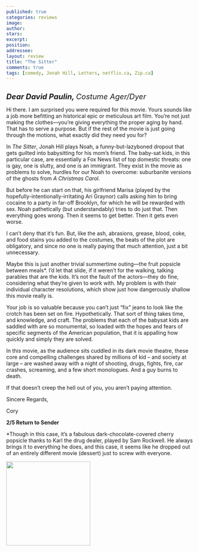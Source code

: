 ```yaml
---
published: true
categories: reviews
image:
author: 
stars: 
excerpt: 
position: 
addressee: 
layout: review
title: "The Sitter"
comments: true
tags: [comedy, Jonah Hill, Letters, netflix.ca, Zip.ca]
---
```

<div><p><span class="full-image-block ssNonEditable"><span><a href="/letters/2012/7/31/the-sitter.html"><img src="http://static.squarespace.com/static/5005f6bcc4aa41161b33e89e/5329cf1fe4b07c068ebf74de/5329cf1fe4b07c068ebf75e8/1343761237507/the-sitter.jpg" alt="" /></a></span></span></p>
<p><em style="font-size:120%;"><span style="font-size:120%;"><strong>Dear David Paulin, </strong>Costume Ager/Dyer</span></em></p>
<p>Hi there. I am surprised you were required for this movie. Yours sounds like a job more befitting an historical epic or meticulous art film. You&rsquo;re not just making the clothes&mdash;you&rsquo;re giving everything the proper aging by hand. That has to serve a purpose. But if the rest of the movie is just going through the motions, what exactly did they need you for?</p>
<p>In <em>The Sitter</em>, Jonah Hill plays Noah, a funny-but-lazyboned dropout that gets guilted into babysitting for his mom&#8217;s friend. The baby-sat kids, in this particular case, are essentially a Fox News list of top domestic threats: one is gay, one is slutty, and one is an immigrant. They exist in the movie as problems to solve, hurdles for our Noah to overcome: suburbanite versions of the ghosts from <em>A Christmas Carol</em>.</p>
<p>But before he can start on that, his girlfriend Marisa (played by the hopefully-intentionally-irritating Ari Graynor) calls asking him to bring cocaine to a party in far-off Brooklyn, for which he will be rewarded with sex. Noah pathetically (but understandably) tries to do just that. Then everything goes wrong. Then it seems to get better. Then it gets even worse.</p>
<p>I can&#8217;t deny that it&#8217;s fun. But, like the ash, abrasions, grease, blood, coke, and food stains you added to the costumes, the beats of the plot are obligatory, and since no one is really paying that much attention, just a bit unnecessary.</p>
<p>Maybe this is just another trivial summertime outing&mdash;the fruit popsicle between meals*. I&rsquo;d let that slide, if it weren&rsquo;t for the walking, talking parables that are the kids. It&#8217;s not the fault of the actors&mdash;they do fine, considering what they&rsquo;re given to work with. My problem is with their individual character resolutions, which show just how dangerously shallow this movie really is.</p>
<p>Your job is so valuable because you can&#8217;t just &#8220;fix&#8221; jeans to look like the crotch has been set on fire. Hypothetically. That sort of thing takes time, and knowledge, and craft. The problems that each of the babysat kids are saddled with are so monumental, so loaded with the hopes and fears of specific segments of the American population, that it is appalling how quickly and simply they are solved.</p>
<p>In this movie, as the audience sits cuddled in its dark movie theatre, these core and compelling challenges shared by millions of kid &ndash; and society at large &ndash; are washed away with a night of shooting, drugs, fights, fire, car crashes, screaming, and a few short monologues. And a guy burns to death.</p>
<p>If that doesn&#8217;t creep the hell out of you, you aren&#8217;t paying attention.</p>
<p>Sincere Regards,</p>
<p>Cory</p>
<p><strong>2/5 Return to Sender&nbsp;</strong></p>
<p>*Though in this case, it&#8217;s a fabulous dark-chocolate-covered cherry popsicle thanks to Karl the drug dealer, played by Sam Rockwell. He always brings it to everything he does, and this case, it seems like he dropped out of an entirely different movie (dessert) just to screw with everyone.</p>
<p><span class="full-image-block ssNonEditable"><a href="http://www.zip.ca/Browse/Title.aspx?f=titleId(110619)"><img style="width:225px;" src="http://static.squarespace.com/static/5005f6bcc4aa41161b33e89e/5329cf1fe4b07c068ebf74de/5329cf20e4b07c068ebf7d88/1343245454095/Rent-it-on-Zip.png" alt="" /></a></span></p></div>
